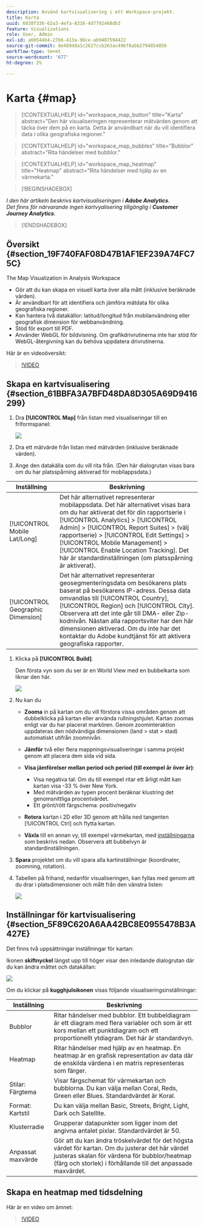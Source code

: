 ```yaml
---
description: Använd kartvisualisering i ett Workspace-projekt.
title: Karta
uuid: 6038f336-62a3-4efa-8316-4d7792468db3
feature: Visualizations
role: User, Admin
exl-id: a60544b4-27b6-413a-96ce-ab9487594422
source-git-commit: de489dda1c2627ccb263ac496f8abb2794854856
workflow-type: tm+mt
source-wordcount: '677'
ht-degree: 2%

---
```


# Karta {#map}

<!-- markdownlint-disable MD034 -->

<!-- markdownlint-disable MD034 -->

>[!CONTEXTUALHELP]
>id="workspace_map_button"
>title="Karta"
>abstract="Den här visualiseringen representerar mätvärden genom att täcka över dem på en karta. Detta är användbart när du vill identifiera data i olika geografiska regioner."

<!-- markdownlint-enable MD034 -->

<!-- markdownlint-disable MD034 -->

>[!CONTEXTUALHELP]
>id="workspace_map_bubbles"
>title="Bubblor"
>abstract="Rita händelser med bubblor."

<!-- markdownlint-enable MD034 -->

<!-- markdownlint-disable MD034 -->

>[!CONTEXTUALHELP]
>id="workspace_map_heatmap"
>title="Heatmap"
>abstract="Rita händelser med hjälp av en värmekarta."

<!-- markdownlint-enable MD034 -->


>[!BEGINSHADEBOX]

*I den här artikeln beskrivs kartvisualiseringen i **Adobe Analytics**.<br/>Det finns för närvarande ingen kartvyalisering tillgänglig i **Customer Journey Analytics**.*

>[!ENDSHADEBOX]

## Översikt {#section_19F740FAF08D47B1AF1EF239A74FC75C}

The Map Visualization in Analysis Workspace

* Gör att du kan skapa en visuell karta över alla mått (inklusive beräknade värden).
* Är användbart för att identifiera och jämföra mätdata för olika geografiska regioner.
* Kan hantera två datakällor: latitud/longitud från mobilanvändning eller geografisk dimension för webbanvändning.
* Stöd för export till PDF.
* Använder WebGL för bildvisning. Om grafikdrivrutinerna inte har stöd för WebGL-återgivning kan du behöva uppdatera drivrutinerna.

Här är en videoöversikt:

>[!VIDEO](https://video.tv.adobe.com/v/23559/?quality=12)

## Skapa en kartvisualisering {#section_61BBFA3A7BFD48DA8D305A69D9416299}

1. Dra **[!UICONTROL Map]** från listan med visualiseringar till en friformspanel:

   ![](assets/map-viz1.png)

1. Dra ett mätvärde från listan med mätvärden (inklusive beräknade värden).
1. Ange den datakälla som du vill rita från. (Den här dialogrutan visas bara om du har platsspårning aktiverad för mobilappsdata.)

| Inställning | Beskrivning |
| --- | --- |
| [!UICONTROL Mobile Lat/Long] | Det här alternativet representerar mobilappsdata. Det här alternativet visas bara om du har aktiverat det för din rapportserie i [!UICONTROL Analytics] > [!UICONTROL Admin] > [!UICONTROL Report Suites] > (välj rapportserie) > [!UICONTROL Edit Settings] > [!UICONTROL Mobile Management] > [!UICONTROL Enable Location Tracking]. Det här är standardinställningen (om platsspårning är aktiverat). |
| [!UICONTROL Geographic Dimension] | Det här alternativet representerar geosegmenteringsdata om besökarens plats baserat på besökarens IP-adress. Dessa data omvandlas till [!UICONTROL Country], [!UICONTROL Region] och [!UICONTROL City]. Observera att det inte går till DMA- eller Zip-kodnivån. Nästan alla rapportsviter har den här dimensionen aktiverad. Om du inte har det kontaktar du Adobe kundtjänst för att aktivera geografiska rapporter. |

1. Klicka på **[!UICONTROL Build]**.

   Den första vyn som du ser är en World View med en bubbelkarta som liknar den här.

   ![](assets/bubble-world-view.png)

1. Nu kan du

   * **Zooma** in på kartan om du vill förstora vissa områden genom att dubbelklicka på kartan eller använda rullningshjulet. Kartan zoomas enligt var du har placerat markören. Genom zoominteraktion uppdateras den nödvändiga dimensionen (land > stat > stad) automatiskt utifrån zoomnivån.
   * **Jämför** två eller flera mappningsvisualiseringar i samma projekt genom att placera dem sida vid sida.
   * **Visa jämförelser mellan period och period (till exempel år över år)**:

      * Visa negativa tal: Om du till exempel ritar ett årligt mått kan kartan visa -33 % över New York.
      * Med mätvärden av typen procent beräknar klustring det genomsnittliga procentvärdet.
      * Ett grönt/rött färgschema: positiv/negativ

   * **Rotera** kartan i 2D eller 3D genom att hålla ned tangenten [!UICONTROL Ctrl] och flytta kartan.

   * **Växla** till en annan vy, till exempel värmekartan, med [inställningarna](/help/analyze/analysis-workspace/visualizations/map-visualization.md#section_5F89C620A6AA42BC8E0955478B3A427E) som beskrivs nedan. Observera att bubbelvyn är standardinställningen.

1. **Spara** projektet om du vill spara alla kartinställningar (koordinater, zoomning, rotation).
1. Tabellen på frihand, nedanför visualiseringen, kan fyllas med genom att du drar i platsdimensioner och mått från den vänstra listen:

   ![](assets/location-dimensions.png)

## Inställningar för kartvisualisering {#section_5F89C620A6AA42BC8E0955478B3A427E}

Det finns två uppsättningar inställningar för kartan:

Ikonen **skiftnyckel** längst upp till höger visar den inledande dialogrutan där du kan ändra måttet och datakällan:

![](assets/map-wrench.png)

Om du klickar på **kugghjulsikonen** visas följande visualiseringsinställningar:

| Inställning | Beskrivning |
|--- |--- |
| Bubblor | Ritar händelser med bubblor. Ett bubbeldiagram är ett diagram med flera variabler och som är ett kors mellan ett punktdiagram och ett proportionellt ytdiagram. Det här är standardvyn. |
| Heatmap | Ritar händelser med hjälp av en heatmap. En heatmap är en grafisk representation av data där de enskilda värdena i en matris representeras som färger. |
| Stilar: Färgtema | Visar färgschemat för värmekartan och bubblorna. Du kan välja mellan Coral, Reds, Green eller Blues. Standardvärdet är Koral. |
| Format: Kartstil | Du kan välja mellan Basic, Streets, Bright, Light, Dark och Satellite. |
| Klusterradie | Grupperar datapunkter som ligger inom det angivna antalet pixlar. Standardvärdet är 50. |
| Anpassat maxvärde | Gör att du kan ändra tröskelvärdet för det högsta värdet för kartan. Om du justerar det här värdet justeras skalan för värdena för bubblor/heatmap (färg och storlek) i förhållande till det anpassade maxvärdet. |

## Skapa en heatmap med tidsdelning

Här är en video om ämnet:

>[!VIDEO](https://video.tv.adobe.com/v/26991/?quality=12)
